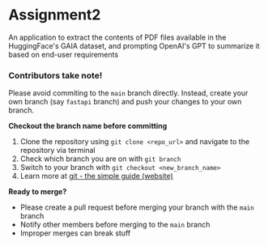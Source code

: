 # Assignment2
An application to extract the contents of PDF files available in the HuggingFace's GAIA dataset, and prompting OpenAI's GPT to summarize it based on end-user requirements

### Contributors take note!
Please avoid commiting to the `main` branch directly. Instead, create your own branch (say `fastapi` branch) and push your changes to your own branch. 

**Checkout the branch name before committing**
1. Clone the repository using `git clone <repo_url>` and navigate to the repository via terminal
2. Check which branch you are on with `git branch`
3. Switch to your branch with `git checkout <new_branch_name>`
4. Learn more at [git - the simple guide (website)](https://rogerdudler.github.io/git-guide/)

**Ready to merge?**
- Please create a pull request before merging your branch with the `main` branch
- Notify other members before merging to the `main` branch
- Improper merges can break stuff
